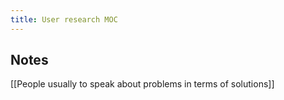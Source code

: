 ```yaml
---
title: User research MOC
---
```


## Notes
[[People usually to speak about problems in terms of solutions]]